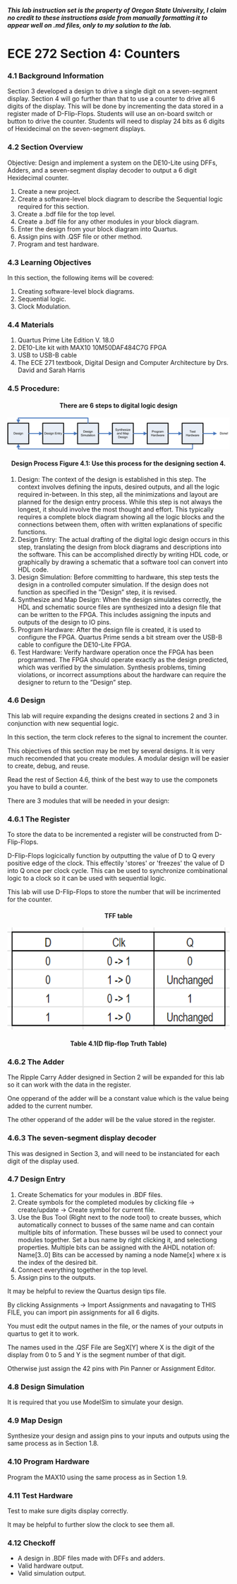 _**This lab instruction set is the property of Oregon State University, I claim no credit to these instructions aside from manually formatting it to appear well on .md files, only to my solution to the lab.**_

# ECE 272 Section 4: Counters
### 4.1 Background Information
Section 3 developed a design to drive a single digit on a seven-segment display. Section 4 will go further than that to use a counter to drive all 6 digits of the display. This will be done by incrementing the data stored in a register made of D-Flip-Flops. Students will use an on-board switch or button to drive the counter. Students will need to display 24 bits as 6 digits of Hexidecimal on the seven-segment displays.

### 4.2 Section Overview
Objective: Design and implement a system on the DE10-Lite using DFFs, Adders, and a seven-segment display decoder to output a 6 digit Hexidecimal counter.

1. Create a new project.
2. Create a software-level block diagram to describe the Sequential logic required for this section.
3. Create a .bdf file for the top level.
4. Create a .bdf file for any other modules in your block diagram.
5. Enter the design from your block diagram into Quartus.
6. Assign pins with .QSF file or other method. 
7. Program and test hardware.
### 4.3 Learning Objectives
In this section, the following items will be covered:

1. Creating software-level block diagrams.
2. Sequential logic. 
3. Clock Modulation. 
### 4.4 Materials
1. Quartus Prime Lite Edition V. 18.0
2. DE10-Lite kit with MAX10 10M50DAF484C7G FPGA
3. USB to USB-B cable
4. The ECE 271 textbook, Digital Design and Computer Architecture by Drs. David and Sarah Harris
### 4.5 Procedure:
#### <div align="center">There are 6 steps to digital logic design</div>

![Design Process Flow](https://github.com/regerj/ECE-272-Lab-4/blob/master/4.1%20Design%20Process.png)

#### <div align="center">Design Process Figure 4.1: Use this process for the designing section 4.</div>

1. Design: The context of the design is established in this step. The context involves defining the inputs, desired outputs, and all the logic required in-between. In this step, all the minimizations and layout are planned for the design entry process. While this step is not always the longest, it should involve the most thought and effort. This typically requires a complete block diagram showing all the logic blocks and the connections between them, often with written explanations of specific functions. 
2. Design Entry: The actual drafting of the digital logic design occurs in this step, translating the design from block diagrams and descriptions into the software. This can be accomplished directly by writing HDL code, or graphically by drawing a schematic that a software tool can convert into HDL code. 
3. Design Simulation: Before committing to hardware, this step tests the design in a controlled computer simulation. If the design does not function as specified in the ”Design” step, it is revised. 
4. Synthesize and Map Design: When the design simulates correctly, the HDL and schematic source files are synthesized into a design file that can be written to the FPGA. This includes assigning the inputs and outputs of the design to IO pins. 
5. Program Hardware: After the design file is created, it is used to configure the FPGA. Quartus Prime sends a bit stream over the USB-B cable to configure the DE10-Lite FPGA. 
6. Test Hardware: Verify hardware operation once the FPGA has been programmed. The FPGA should operate exactly as the design predicted, which was verified by the simulation. Synthesis problems, timing violations, or incorrect assumptions about the hardware can require the designer to return to the ”Design” step.
### 4.6 Design
This lab will require expanding the designs created in sections 2 and 3 in conjunction with new sequential logic.

In this section, the term clock referes to the signal to increment the counter. 

This objectives of this section may be met by several designs. It is very much recomended that you create modules. A modular design will be easier to create, debug, and reuse.

Read the rest of Section 4.6, think of the best way to use the componets you have to build a counter.  

There are 3 modules that will be needed in your design:

### 4.6.1 The Register
To store the data to be incremented a register will be constructed from D-Flip-Flops.

D-Flip-Flops logicically function by outputting the value of D to Q every positive edge of the clock. This effectily 'stores' or 'freezes' the value of D into Q once per clock cycle. This can be used to synchronize combinational logic to a clock so it can be used with sequential logic. 



This lab will use D-Flip-Flops to store the number that will be incrimented for the counter.

 #### <div align="center">TFF table</div>
 
<p align="center">
  <img width="550" height="231" src="https://github.com/regerj/ECE-272-Lab-4/blob/master/dff.png">
</p>

#### <div align="center">Table 4.1(D flip-flop Truth Table)</div>

### 4.6.2 The Adder
The Ripple Carry Adder designed in Section 2 will be expanded for this lab so it can work with the data in the register. 

One opperand of the adder will be a constant value which is the value being added to the current number.

The other opperand of the adder will be the value stored in the register. 

### 4.6.3 The seven-segment display decoder 
 This was designed in Section 3, and will need to be instanciated for each digit of the display used. 

### 4.7 Design Entry
1. Create Schematics for your modules in .BDF files. 
2. Create symbols for the completed modules by clicking file -> create/update -> Create symbol for current file.
3. Use the Bus Tool (Right next to the node tool) to create busses, which automatically connect to busses of the same name and can contain multiple bits of information. These busses wil be used to connect your modules together. Set a bus name by right clicking it, and selectiong properties. Multiple bits can be assigned with the AHDL notation of: Name[3..0] Bits can be accessed by naming a node Name[x] where x is the index of the desired bit. 
4. Connect everything together in the top level.
5. Assign pins to the outputs.  
 
It may be helpful to review the Quartus design tips file. 

By clicking Assignments -> Import Assignments and navagating to THIS FILE, you can import pin assignments for all 6 digits.

You must edit the output names in the file, or the names of your outputs in quartus to get it to work.

The names used in the .QSF File are SegX[Y] where X is the digit of the display from 0 to 5 and Y is the segment number of that digit.   

Otherwise just assign the 42 pins with Pin Panner or Assignment Editor. 

### 4.8 Design Simulation
It is required that you use ModelSim to simulate your design.

### 4.9 Map Design
Synthesize your design and assign pins to your inputs and outputs using the same process as in Section 1.8.

### 4.10 Program Hardware
Program the MAX10 using the same process as in Section 1.9.

### 4.11 Test Hardware
Test to make sure digits display correctly. 

It may be helpful to further slow the clock to see them all. 

### 4.12 Checkoff
* A design in .BDF files made with DFFs and adders.
* Valid hardware output.
* Valid simulation output.
